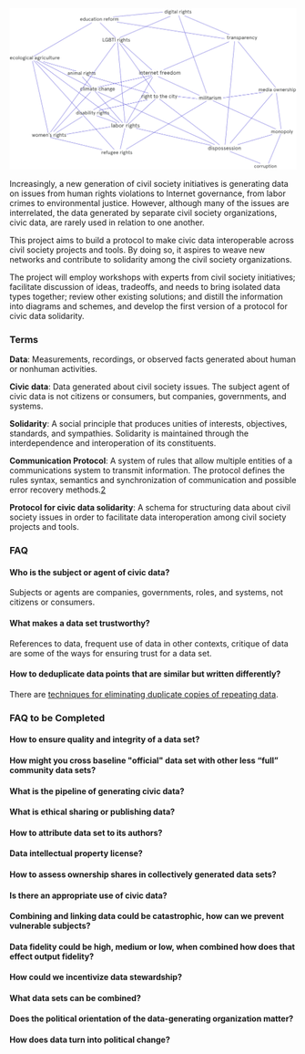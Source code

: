 <img src="https://github.com/arikan/civic-data-solidarity/raw/master/diagrams/civic-data-solidarity.png">

Increasingly, a new generation of civil society initiatives is generating data on issues from human rights violations to Internet governance, from labor crimes to environmental justice. However, although many of the issues are interrelated, the data generated by separate civil society organizations, civic data, are rarely used in relation to one another.

This project aims to build a protocol to make civic data interoperable across civil society projects and tools. By doing so, it aspires to weave new networks and contribute to solidarity among the civil society organizations.

The project will employ workshops with experts from civil society initiatives; facilitate discussion of ideas, tradeoffs, and needs to bring isolated data types together; review other existing solutions; and distill the information into diagrams and schemes, and develop the first version of a protocol for civic data solidarity.


### Terms

**Data**: Measurements, recordings, or observed facts generated about human or nonhuman activities.

**Civic data**: Data generated about civil society issues. The subject agent of civic data is not citizens or consumers, but companies, governments, and systems.

**Solidarity**: A social principle that produces unities of interests, objectives, standards, and sympathies. Solidarity is maintained through the interdependence and interoperation of its constituents.

**Communication Protocol**: A system of rules that allow multiple entities of a communications system to transmit information. The protocol defines the rules syntax, semantics and synchronization of communication and possible error recovery methods.[2](https://en.wikipedia.org/wiki/Communication_protocol)

**Protocol for civic data solidarity**: A schema for structuring data about civil society issues in order to facilitate data interoperation among civil society projects and tools.

### FAQ

#### Who is the subject or agent of civic data?
Subjects or agents are companies, governments, roles, and systems, not citizens or consumers.

#### What makes a data set trustworthy?
References to data, frequent use of data in other contexts, critique of data are some of the ways for ensuring trust for a data set.

#### How to deduplicate data points that are similar but written differently?
There are [techniques for eliminating duplicate copies of repeating data](https://en.wikipedia.org/wiki/Data_deduplication).

### FAQ to be Completed

#### How to ensure quality and integrity of a data set?

#### How might you cross baseline "official" data set with other less “full” community data sets?

#### What is the pipeline of generating civic data?

#### What is ethical sharing or publishing data?

#### How to attribute data set to its authors?

#### Data intellectual property license?

#### How to assess ownership shares in collectively generated data sets?

#### Is there an appropriate use of civic data?

#### Combining and linking data could be catastrophic, how can we prevent vulnerable subjects?

#### Data fidelity could be high, medium or low, when combined how does that effect output fidelity?

#### How could we incentivize data stewardship?

#### What data sets can be combined?

#### Does the political orientation of the data-generating organization matter?  

#### How does data turn into political change?

